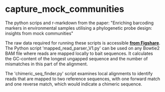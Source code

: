# capture_mock_communities
The python scrips and r-markdown from the paper: "Enriching barcoding markers in environmental samples utilising a phylogenetic probe design: insights from mock communities"

The raw data required for running these scripts is accessible <a href="https://doi.org/10.6084/m9.figshare.26044429.v1" target="_blank"><b>from Figshare</b></a>. The Python script 'mapped_read_parser_V1.py' can be used on any Bowtie2 BAM file where reads are mapped locally to bait sequences. It calculates the GC-content of the longest ungapped sequence and the number of mismatches in this part of the alignment.

The 'chimeric_seq_finder.py' script examines local alignments to identify reads that are mapped to two reference sequences, with one forward match and one reverse match, which would indicate a chimeric sequence. 
